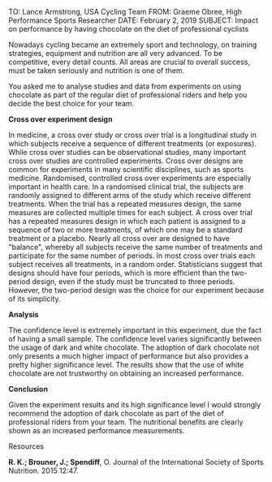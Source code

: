 TO: Lance Armstrong, USA Cycling Team 
FROM: Graeme Obree, High Performance Sports Researcher 
DATE: February 2, 2019
SUBJECT: Impact on performance by having chocolate on the diet of professional cyclists

Nowadays cycling became an extremely sport and technology, on training strategies, equipment and nutrition are all very advanced. To be competitive, every detail counts. All areas are crucial to overall success, must be taken seriously and nutrition is one of them.

You asked me to analyse studies and data from experiments on using chocolate as part of the regular diet of professional riders and help you decide the best choice for your team. 


**Cross over experiment design**


In medicine, a cross over study or cross over trial is a longitudinal study in which subjects receive a sequence of different treatments (or exposures). While cross over studies can be observational studies, many important cross over studies are controlled experiments. Cross over designs are common for experiments in many scientific disciplines, such as sports medicine. Randomised, controlled cross over experiments are especially important in health care. In a randomised clinical trial, the subjects are randomly assigned to different arms of the study which receive different treatments. When the trial has a repeated measures design, the same measures are collected multiple times for each subject. A cross over trial has a repeated measures design in which each patient is assigned to a sequence of two or more treatments, of which one may be a standard treatment or a placebo. Nearly all cross over are designed to have "balance", whereby all subjects receive the same number of treatments and participate for the same number of periods. In most cross over trials each subject receives all treatments, in a random order. Statisticians suggest that designs should have four periods, which is more efficient than the two-period design, even if the study must be truncated to three periods. However, the two-period design was the choice for our experiment because of its simplicity.


**Analysis**


The confidence level is extremely important in this experiment, due the fact of having a small sample. The confidence level varies significantly between the usage of dark and white chocolate. The adoption of dark chocolate not only presents a much higher impact of performance but also provides a pretty higher significance level. The results show that the use of white chocolate are not trustworthy on obtaining an increased performance. 


**Conclusion**

Given the experiment results and its high significance level I would strongly recommend the adoption of dark chocolate as part of the diet of professional riders from your team. The nutritional benefits are clearly shown as an increased performance measurements.

Resources

**R. K.; Brouner, J.; Spendiff**, O. Journal of the International Society of Sports Nutrition. 2015 12:47.
